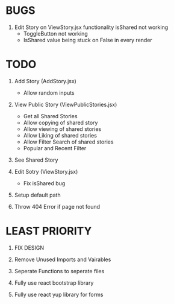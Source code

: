 # BUGS

1. Edit Story on ViewStory.jsx functionality isShared not working 
    * ToggleButton not working
    * IsShared value being stuck on False in every render

# TODO

1. Add Story (AddStory.jsx)
    * Allow random inputs

2. View Public Story (ViewPublicStories.jsx)
    * Get all Shared Stories
    * Allow copying of shared story
    * Allow viewing of shared stories
    * Allow Liking of shared stories
    * Allow Filter Search of shared stories
    * Popular and Recent Filter

3. See Shared Story 

4. Edit Sotry (ViewStory.jsx)
    * Fix isShared bug

5. Setup default path

6. Throw 404 Error if page not found

# LEAST PRIORITY

1. FIX DESIGN

2. Remove Unused Imports and Vairables

3. Seperate Functions to seperate files

4. Fully use react bootstrap library

5. Fully use react yup library for forms